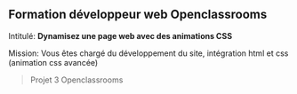 ## Formation développeur web Openclassrooms

Intitulé: **Dynamisez une page web avec des animations CSS**

Mission: Vous êtes chargé du développement du site, intégration html et css (animation css avancée)



> Projet 3 Openclassrooms
